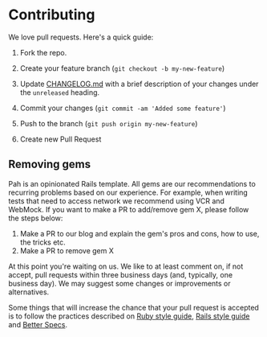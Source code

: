 # Contributing

We love pull requests. Here's a quick guide:

1. Fork the repo.

1. Create your feature branch (`git checkout -b my-new-feature`)

1. Update [CHANGELOG.md](https://github.com/Helabs/pah/blob/master/CHANGELOG.md) with a brief description of your changes under the `unreleased` heading.

1. Commit your changes (`git commit -am 'Added some feature'`)

1. Push to the branch (`git push origin my-new-feature`)

1. Create new Pull Request

## Removing gems

Pah is an opinionated Rails template. All gems are our recommendations to recurring problems based on our experience. For example, when writing tests that need to access network we recommend using VCR and WebMock.
If you want to make a PR to add/remove gem X, please follow the steps below:

1. Make a PR to our blog and explain the gem's pros and cons, how to use, the tricks etc.
1. Make a PR to remove gem X

At this point you're waiting on us. We like to at least comment on, if not
accept, pull requests within three business days (and, typically, one business
day). We may suggest some changes or improvements or alternatives.

Some things that will increase the chance that your pull request is accepted is to follow the practices described on [Ruby style guide](https://github.com/bbatsov/ruby-style-guide), [Rails style guide](https://github.com/bbatsov/rails-style-guide) and [Better Specs](http://betterspecs.org/).

